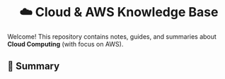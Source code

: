 <div align="center">
  <h1>☁️ Cloud & AWS Knowledge Base</h1>
</div>

Welcome! This repository contains notes, guides, and summaries about **Cloud Computing** (with focus on AWS).  


## 📑 Summary
